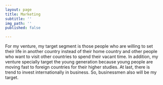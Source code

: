 ```yaml
---
layout: page
title: Marketing
subtitle: ''
img_path: ''
published: false

---
```

For my venture, my target segment is those people who are willing to set their life in another country instead of their home country and other people who want to visit other countries to spend their vacant time. In addition, my venture specially target the young generation because young people are  moving fast to foreign countries for their higher studies. At last, there is trend to invest internationally in business. So, businessmen also will be my target.